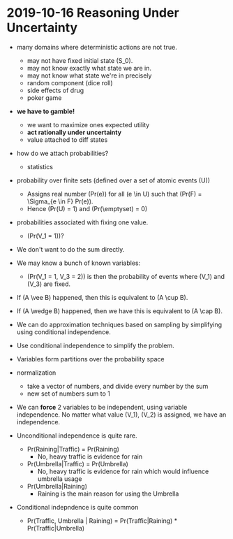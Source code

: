 # 2019-10-16 Reasoning Under Uncertainty

* many domains where deterministic actions are not true.
  * may not have fixed initial state \(S_0\).
  * may not know exactly what state we are in.
  * may not know what state we're in precisely
  * random component (dice roll)
  * side effects of drug
  * poker game
* **we have to gamble!**
  * we want to maximize ones expected utility 
  * **act rationally under uncertainty**
  * value attached to diff states
* how do we attach probabilities?
  * statistics
* probability over finite sets (defined over a set of atomic events \(U\))
  * Assigns real number \(Pr(e)\) for all \(e \in U\) such that \(Pr(F) = \Sigma_{e \in F} Pr(e)\).
  * Hence \(Pr(U) = 1\) and \(Pr(\emptyset) = 0\)
* probabilities associated with fixing one value.
  * \(Pr(V_1 = 1)\)?
* We don't want to do the sum directly.
* We may know a bunch of known variables:
  * \(Pr(V_1 = 1, V_3 = 2)\) is then the probability of events where \(V_1\) and \(V_3\) are fixed.
* If \(A \vee B\) happened, then this is equivalent to \(A \cup B\).
* If \(A \wedge B\) happened, then we have this is equivalent to \(A \cap B\).
* We can do approximation techniques based on sampling by simplifying using conditional independence.
* Use conditional independence to simplify the problem.
* Variables form partitions over the probability space
* normalization
  * take a vector of numbers, and divide every number by the sum
  * new set of numbers sum to 1
* We can **force** 2 variables to be independent, using variable independence. No matter what value \(V_1\), \(V_2\) is assigned, we have an independence.

* Unconditional independence is quite rare.
  * Pr(Raining|Traffic) = Pr(Raining)
    * No, heavy traffic is evidence for rain
  * Pr(Umbrella|Traffic) = Pr(Umbrella)
    * No, heavy traffic is evidence for rain which would influence umbrella usage
  * Pr(Umbrella|Raining)
    * Raining is the main reason for using the Umbrella
* Conditional indepndence is quite common
  * Pr(Traffic, Umbrella | Raining) = Pr(Traffic|Raining) * Pr(Traffic|Umbrella)
